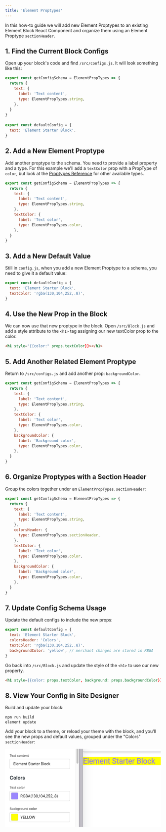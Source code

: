 ```yaml
---
title: 'Element Proptypes'
---
```


In this how-to guide we will add new Element Proptypes to an existing Element Block React Component and organize them using an Element Proptype `sectionHeader`.

## 1. Find the Current Block Configs

Open up your block's code and find `/src/configs.js`. It will look something like this:

```javascript
export const getConfigSchema = ElementPropTypes => {
  return {
    text: {
      label: 'Text content',
      type: ElementPropTypes.string,
    },
  }
}

export const defaultConfig = {
  text: 'Element Starter Block',
}
```

## 2. Add a New Element Proptype

Add another proptype to the schema. You need to provide a label property and a type. For this example we'll add a `textColor` prop with a PropType of `color`, but look at the [Proptypes Reference](/references/proptypes) for other available types.

```javascript
export const getConfigSchema = ElementPropTypes => {
  return {
    text: {
      label: 'Text content',
      type: ElementPropTypes.string,
    },
    textColor: {
      label: 'Text color',
      type: ElementPropTypes.color,
    },
  }
}
```

## 3. Add a New Default Value

Still in `config.js`, when you add a new Element Proptype to a schema, you need to give it a default value:

```javascript
export const defaultConfig = {
  text: 'Element Starter Block',
  textColor: 'rgba(130,104,252,.8)',
}
```

## 4. Use the New Prop in the Block

We can now use that new proptype in the block. Open `/src/Block.js` and add a style attribute to the `<h1>` tag assigning our new textColor prop to the color.

```html
<h1 style="{{color:" props.textColor}}></h1>
```

## 5. Add Another Related Element Proptype

Return to `/src/configs.js` and add another prop: `backgroundColor`.

```javascript
export const getConfigSchema = ElementPropTypes => {
  return {
    text: {
      label: 'Text content',
      type: ElementPropTypes.string,
    },
    textColor: {
      label: 'Text color',
      type: ElementPropTypes.color,
    },
    backgroundColor: {
      label: 'Background color',
      type: ElementPropTypes.color,
    },
  }
}
```

## 6. Organize Proptypes with a Section Header

Group the colors together under an `ElementPropTypes.sectionHeader`:

```javascript
export const getConfigSchema = ElementPropTypes => {
  return {
    text: {
      label: 'Text content',
      type: ElementPropTypes.string,
    },
    colorsHeader: {
      type: ElementPropTypes.sectionHeader,
    },
    textColor: {
      label: 'Text color',
      type: ElementPropTypes.color,
    },
    backgroundColor: {
      label: 'Background color',
      type: ElementPropTypes.color,
    },
  }
}
```

## 7. Update Config Schema Usage

Update the default configs to include the new props:

```javascript
export const defaultConfig = {
  text: 'Element Starter Block',
  colorsHeader: 'Colors',
  textColor: 'rgba(130,104,252,.8)',
  backgroundColor: 'yellow', // merchant changes are stored in RBGA
}
```

Go back into `/src/Block.js` and update the style of the `<h1>` to use our new property.

```html
<h1 style={{color: props.textColor, background: props.backgroundColor}}>
```

## 8. View Your Config in Site Designer

Build and update your block:

```shell
npm run build
element update
```

Add your block to a theme, or reload your theme with the block, and you'll see the new props and default values, grouped under the "Colors" `sectionHeader`:

![New Proptypes Section Header in Site Designer](newSectionHeaderSiteDesigner.png)
